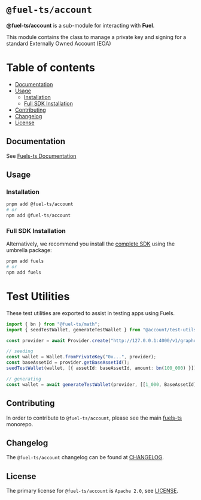 # `@fuel-ts/account`

**@fuel-ts/account** is a sub-module for interacting with **Fuel**.

This module contains the class to manage a private key and signing for a standard Externally Owned Account (EOA)

# Table of contents

- [Documentation](#documentation)
- [Usage](#usage)
  - [Installation](#installation)
  - [Full SDK Installation](#full-sdk-installation)
- [Contributing](#contributing)
- [Changelog](#changelog)
- [License](#license)

## Documentation

See [Fuels-ts Documentation](https://docs.fuel.network/docs/fuels-ts/wallets/)

## Usage

### Installation

```sh
pnpm add @fuel-ts/account
# or
npm add @fuel-ts/account
```

### Full SDK Installation

Alternatively, we recommend you install the [complete SDK](https://github.com/FuelLabs/fuels-ts) using the umbrella package:

```sh
pnpm add fuels
# or
npm add fuels
```

# Test Utilities

These test utilities are exported to assist in testing apps using Fuels.

```ts
import { bn } from "@fuel-ts/math";
import { seedTestWallet, generateTestWallet } from "@account/test-utils";

const provider = await Provider.create("http://127.0.0.1:4000/v1/graphql");

// seeding
const wallet = Wallet.fromPrivateKey("0x...", provider);
const baseAssetId = provider.getBaseAssetId();
seedTestWallet(wallet, [{ assetId: baseAssetId, amount: bn(100_000) }]);

// generating
const wallet = await generateTestWallet(provider, [[1_000, BaseAssetId]]);
```

## Contributing

In order to contribute to `@fuel-ts/account`, please see the main [fuels-ts](https://github.com/FuelLabs/fuels-ts) monorepo.

## Changelog

The `@fuel-ts/account` changelog can be found at [CHANGELOG](./CHANGELOG.md).

## License

The primary license for `@fuel-ts/account` is `Apache 2.0`, see [LICENSE](./LICENSE).
